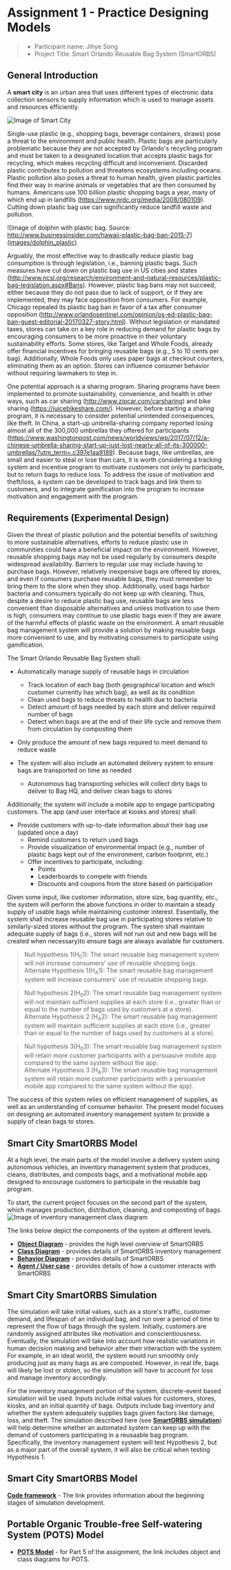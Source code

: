 # Assignment 1 - Practice Designing Models

> * Participant name: Jihye Song
> * Project Title: Smart Orlando Reusable Bag System (SmartORBS)

## General Introduction

A **smart city** is an urban area that uses different types of electronic data collection sensors to supply information which is used to manage assets and resources efficiently.

![Image of Smart City](images/smartcity.png)

Single-use plastic (e.g., shopping bags, beverage containers, straws) pose a threat to the environment and public health. Plastic bags are particularly problematic because they are not accepted by Orlando's recycling program and must be taken to a designated location that accepts plastic bags for recycling, which makes recycling difficult and inconvenient.
Discarded plastic contributes to pollution and threatens ecosystems including oceans. Plastic pollution also poses a threat to human health, given plastic particles find their way in marine animals or vegetables that are then consumed by humans. Americans use 100 billion plastic shopping bags a year, many of which end up in landfills (https://www.nrdc.org/media/2008/080109). Cutting down plastic bag use can significantly reduce landfill waste and pollution.

![Image of dolphin with plastic bag. Source: http://www.businessinsider.com/hawaii-plastic-bag-ban-2015-7](images/dolphin_plastic)


Arguably, the most effective way to drastically reduce plastic bag consumption is through legislation, i.e., banning plastic bags. Such measures have cut down on plastic bag use in US cities and states (http://www.ncsl.org/research/environment-and-natural-resources/plastic-bag-legislation.aspx#Bans). 
However, plastic bag bans may not succeed, either because they do not pass due to lack of support, or if they are implemented, they may face opposition from consumers. For example, Chicago repealed its plastic bag ban in favor of a tax after consumer opposition (http://www.orlandosentinel.com/opinion/os-ed-plastic-bag-ban-guest-editorial-20170327-story.html). 
Without legislation or mandated taxes, stores can take on a key role in reducing demand for plastic bags by encouraging consumers to be more proactive in their voluntary sustainability efforts. Some stores, like Target and Whole Foods, already offer financial incentives for bringing reusable bags (e.g., 5 to 10 cents per bag). Additionally, Whole Foods only uses paper bags at checkout counters, eliminating them as an option. Stores can influence consumer behavior without requiring lawmakers to step in.

One potential approach is a sharing program. Sharing programs have been implemented to promote sustainability, convenience, and health in other ways, such as car sharing (http://www.zipcar.com/carsharing) and bike sharing (https://juicebikeshare.com/). However, before starting a sharing program, it is necessary to consider potential unintended consequences, like theft. In China, a start-up umbrella-sharing company reported losing almost all of the 300,000 umbrellas they offered for participants (https://www.washingtonpost.com/news/worldviews/wp/2017/07/12/a-chinese-umbrella-sharing-start-up-just-lost-nearly-all-of-its-300000-umbrellas/?utm_term=.c397e1aa9189). Because bags, like umbrellas, are small and easier to steal or lose than cars, it is worth considering a tracking system and incentive program to motivate customers not only to participate, but to return bags to reduce loss. To address the issue of motivation and theft/loss, a system can be developed to track bags and link them to customers, and to integrate gamification into the program to increase motivation and engagement with the program.

## Requirements (Experimental Design)

Given the threat of plastic pollution and the potential benefits of switching to more sustainable alternatives, efforts to reduce plastic use in communities could have a beneficial impact on the environment. However, reusable shopping bags may not be used regularly by consumers despite widespread availability. Barriers to regular use may include having to purchase bags. However, relatively inexpensive bags are offered by stores, and even if consumers purchase reusable bags, they must remember to bring them to the store when they shop.
Additionally, used bags harbor bacteria and consumers typically do not keep up with cleaning. Thus, despite a desire to reduce plastic bag use, reusable bags are less convenient than disposable alternatives and unless motivation to use them is high, consumers may continue to use plastic bags even if they are aware of the harmful effects of plastic waste on the environment. A smart reusable bag management system will provide a solution by making reusable bags more convenient to use, and by motivating consumers to participate using gamification. 

The Smart Orlando Reusable Bag System shall:
* Automatically manage supply of reusable bags in circulation
  * Track location of each bag (both geographical location and which customer currently has which bag), as well as its condition
  * Clean used bags to reduce threats to health due to bacteria
  * Detect amount of bags needed by each store and deliver required number of bags
  * Detect when bags are at the end of their life cycle and remove them from circulation by composting them
* Only produce the amount of new bags required to meet demand to reduce waste

* The system will also include an automated delivery system to ensure bags are transported on time as needed 
  * Autonomous bag transporting vehicles will collect dirty bags to deliver to Bag HQ, and deliver clean bags to stores

Additionally, the system will include a mobile app to engage participating customers. The app (and user interface at kiosks and stores) shall:
* Provide customers with up-to-date information about their bag use (updated once a day)
  * Remind customers to return used bags
  * Provide visualization of environmental impact (e.g., number of plastic bags kept out of the environment, carbon footprint, etc.)
  * Offer incentives to participate, including:
    * Points
    * Leaderboards to compete with friends
    * Discounts and coupons from the store based on participation

Given some input, like customer information, store size, bag quantity, etc., the system will perform the above functions in order to maintain a steady supply of usable bags while maintaining customer interest.
Essentially, the system shall increase reusable bag use in participating stores relative to similarly-sized stores without the program. The system shall maintain adequate supply of bags (i.e., stores will not run out and new bags will be created when necessary)to ensure bags are always available for customers.

> Null hypothesis 1(H<sub>0</sub>1): The smart reusable bag management system will not increase consumers' use of reusable shopping bags.  
> Alternate Hypothesis 1(H<sub>A</sub>1): The smart reusable bag management system will increase consumers' use of reusable shopping bags.

> Null hypothesis 2(H<sub>0</sub>2): The smart reusable bag management system will not maintain sufficient supplies at each store (i.e., greater than or equal to the number of bags used by customers at a store).  
> Alternate Hypothesis 2 (H<sub>A</sub>2): The smart reusable bag management system will maintain sufficient supplies at each store (i.e., greater than or equal to the number of bags used by customers at a store).

> Null hypothesis 3(H<sub>0</sub>3): The smart reusable bag management system will retain more customer participants with a persuasive mobile app compared to the same system without the app.  
> Alternate Hypothesis 3 (H<sub>A</sub>3): The smart reusable bag management system will retain more customer participants with a persuasive mobile app compared to the same system without the app).

The success of this system relies on efficient management of supplies, as well as an understanding of consumer behavior. The present model focuses on designing an automated inventory management system to provide a supply of clean bags to stores.

## Smart City SmartORBS Model


At a high level, the main parts of the model involve a delivery system using autonomous vehicles, an inventory management system that produces, cleans, distributes, and composts bags, and a motivational mobile app designed to encourage customers to participate in the reusable bag program.

To start, the current project focuses on the second part of the system, which manages production, distribution, cleaning, and composting of bags.
![Image of inventory management class diagram](images/smartorbs_classdiagram.png)

The links below depict the components of the system at different levels.

* [**Object Diagram**](model/object_diagram.md) - provides the high level overview of SmartORBS
* [**Class Diagram**](model/class_diagram.md) - provides details of SmartORBS inventory management
* [**Behavior Diagram**](model/behavior_diagram.md) - provides details of SmartORBS
* [**Agent / User case**](model/agent_usecase_diagram.md) - provides details of how a customer interacts with SmartORBS

## Smart City SmartORBS Simulation

The simulation will take initial values, such as a store's traffic, customer demand, and lifespan of an individual bag, and run over a period of time to represent the flow of bags through the system. Initially, customers are randomly assigned attributes like motivation and conscientiousness. Eventually, the simulation will take into account how realistic variations in human decision making and behavior alter their interaction with the system. For example, in an ideal world, the system would run smoothly only producing just as many bags as are composted. However, in real life, bags will likely be lost or stolen, so the simulation will have to account for loss and manage inventory accordingly.

For the inventory management portion of the system, discrete-event based simulation will be used. Inputs include initial values for customers, stores, kiosks, and an initial quantity of bags. Outputs include bag inventory and whether the system adequately supplies bags given factors like damage, loss, and theft. The simulation described here (see [**SmartORBS simulation**](model/README.md)) will help determine whether an automated system can keep up with the demand of customers participating in a reusaable bag program. Specifically, the inventory management system will test Hypothesis 2, but as a major part of the overall system, it will also be critical when testing Hypothesis 1.


## Smart City SmartORBS Model
[**Code framework**](code/README.md) - The link provides information about the beginning stages of simulation development.

## **P**ortable **O**rganic **T**rouble-free **S**elf-watering System (**POTS**) Model

* [**POTS Model**](model/POTSmodel_part5/README.md) - for Part 5 of the assignment, the link includes object and class diagrams for POTS.
